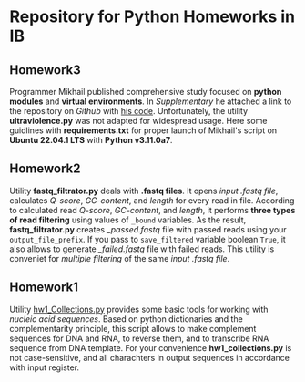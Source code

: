# Repository for Python Homeworks in IB

## Homework3

Programmer Mikhail published comprehensive study focused on **python modules** and **virtual environments**. In *Supplementary* he attached a link 
to the repository on *Github* with [his code](https://github.com/krglkvrmn/Virtual_environment_research). Unfortunately, the utility **ultraviolence.py** was not adapted 
for widespread usage. Here some guidlines with **requirements.txt** for proper launch of Mikhail's script on **Ubuntu 22.04.1 LTS** with **Python v3.11.0a7**. 

## Homework2

Utility **fastq_filtrator.py** deals with **.fastq files**. It opens *input .fastq file*, calculates *Q-score*, *GC-content*, and *length* 
for every read in file. According to calculated read *Q-score*, *GC-content*, and *length*, it performs **three types of read filtering** using values of ```_bound``` variables. As the result, **fastq_filtrator.py** creates *_passed.fastq* file with passed reads using your ```output_file_prefix```. If you pass to ```save_filtered``` variable boolean ```True```, it also allows to generate *_failed.fastq* file with failed reads. This utility is conveniet for *multiple filtering* of the same *input .fastq file*.

## Homework1

Utility [hw1_Collections.py](hw1_collections/hw1_Collections.py) provides some basic tools for working with *nucleic acid sequences*. Based on python dictionaries and the complementarity principle, 
this script allows to make complement sequences for DNA and RNA, to reverse them, and to transcribe RNA sequence from DNA template. 
For your convenience **hw1_collections.py** is not case-sensitive, and all charachters in output sequences in accordance with input register.